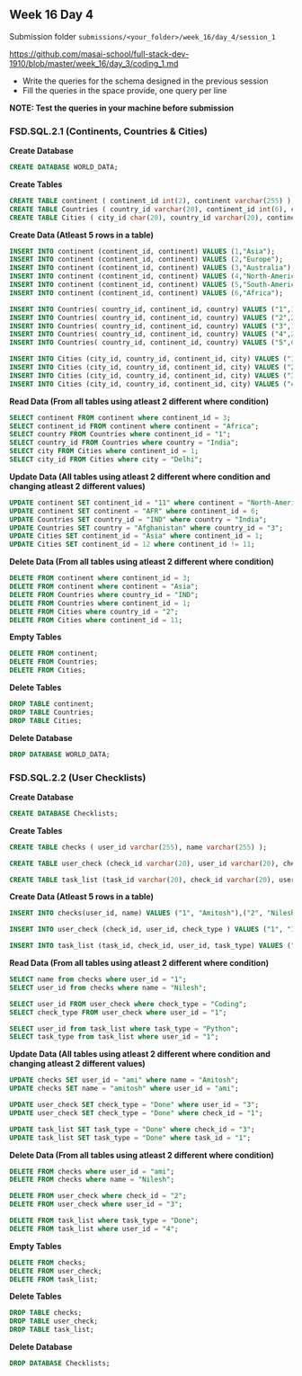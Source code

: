 ## Week 16 Day 4

Submission folder `submissions/<your_folder>/week_16/day_4/session_1`

https://github.com/masai-school/full-stack-dev-1910/blob/master/week_16/day_3/coding_1.md

- Write the queries for the schema designed in the previous session
- Fill the queries in the space provide, one query per line

**NOTE: Test the queries in your machine before submission**

### FSD.SQL.2.1 (Continents, Countries & Cities)

**Create Database**

```sql
CREATE DATABASE WORLD_DATA;
```

**Create Tables**

```sql
CREATE TABLE continent ( continent_id int(2), continent varchar(255) );
CREATE TABLE Countries ( country_id varchar(20), continent_id int(6), country varchar(255) );
CREATE TABLE Cities ( city_id char(20), country_id varchar(20), continent_id int(6), city varchar(20) );


```

**Create Data (Atleast 5 rows in a table)**

```sql
INSERT INTO continent (continent_id, continent) VALUES (1,"Asia");
INSERT INTO continent (continent_id, continent) VALUES (2,"Europe");
INSERT INTO continent (continent_id, continent) VALUES (3,"Australia");
INSERT INTO continent (continent_id, continent) VALUES (4,"North-America");
INSERT INTO continent (continent_id, continent) VALUES (5,"South-America");
INSERT INTO continent (continent_id, continent) VALUES (6,"Africa");

INSERT INTO Countries( country_id, continent_id, country) VALUES ("1",1,"India");
INSERT INTO Countries( country_id, continent_id, country) VALUES ("2",2,"England");
INSERT INTO Countries( country_id, continent_id, country) VALUES ("3",1,"Bangladesh");
INSERT INTO Countries( country_id, continent_id, country) VALUES ("4",2,"Italy");
INSERT INTO Countries( country_id, continent_id, country) VALUES ("5",6,"Kenya");

INSERT INTO Cities (city_id, country_id, continent_id, city) VALUES ("1", "1", 1, "Delhi");
INSERT INTO Cities (city_id, country_id, continent_id, city) VALUES ("2", "1", 1, "Kolkata");
INSERT INTO Cities (city_id, country_id, continent_id, city) VALUES ("3", "1", 1, "Banglore");
INSERT INTO Cities (city_id, country_id, continent_id, city) VALUES ("4", "2", 1, "Dhaka"),("5", "3", 3, "Toronto");


```

**Read Data (From all tables using atleast 2 different where condition)**

```sql
SELECT continent FROM continent where continent_id = 3; 
SELECT continent_id FROM continent where continent = "Africa";
SELECT country FROM Countries where continent_id = "1";
SELECT country_id FROM Countries where country = "India";
SELECT city FROM Cities where continent_id = 1;
SELECT city_id FROM Cities where city = "Delhi";

```

**Update Data (All tables using atleast 2 different where condition and changing atleast 2 different values)**

```sql
UPDATE continent SET continent_id = "11" where continent = "North-America";
UPDATE continent SET continent = "AFR" where continent_id = 6; 
UPDATE Countries SET country_id = "IND" where country = "India";
UPDATE Countries SET country = "Afghanistan" where country_id = "3";
UPDATE Cities SET continent_id = "Asia" where continent_id = 1;
UPDATE Cities SET continent_id = 12 where continent_id != 11;
```

**Delete Data (From all tables using atleast 2 different where condition)**

```sql
DELETE FROM continent where continent_id = 3;
DELETE FROM continent where continent = "Asia";
DELETE FROM Countries where country_id = "IND";
DELETE FROM Countries where continent_id = 1;
DELETE FROM Cities where country_id = "2";
DELETE FROM Cities where continent_id = 11;
```

**Empty Tables**

```sql
DELETE FROM continent;
DELETE FROM Countries;
DELETE FROM Cities;
```

**Delete Tables**

```sql
DROP TABLE continent;
DROP TABLE Countries;
DROP TABLE Cities;
```

**Delete Database**

```sql
DROP DATABASE WORLD_DATA;
```

### FSD.SQL.2.2 (User Checklists)

**Create Database**

```sql
CREATE DATABASE Checklists;
```

**Create Tables**

```sql
CREATE TABLE checks ( user_id varchar(255), name varchar(255) );

CREATE TABLE user_check (check_id varchar(20), user_id varchar(20), check_type varchar(255) );

CREATE TABLE task_list (task_id varchar(20), check_id varchar(20), user_id varchar(20), task_type varchar(255) );

```

**Create Data (Atleast 5 rows in a table)**

```sql
INSERT INTO checks(user_id, name) VALUES ("1", "Amitosh"),("2", "Nilesh"),("3", "Aakash"),("4", "Rahul"),("5", "Amit");

INSERT INTO user_check (check_id, user_id, check_type ) VALUES ("1", "1", "Coding"),("2", "1", "Cooking"),("3", "1", "Meeting"),("4", "3", "Coding"),("5","3","Cooking");

INSERT INTO task_list (task_id, check_id, user_id, task_type) VALUES ("1","2","1","C"),("2","3","1","Python"),("3","3","2","Python"),("4","5","1","Brunch"),("5","1","4","Scrum");

```

**Read Data (From all tables using atleast 2 different where condition)**

```sql
SELECT name from checks where user_id = "1";
SELECT user_id from checks where name = "Nilesh";

SELECT user_id FROM user_check where check_type = "Coding";
SELECT check_type FROM user_check where user_id = "1";

SELECT user_id from task_list where task_type = "Python";
SELECT task_type from task_list where user_id = "1";
```

**Update Data (All tables using atleast 2 different where condition and changing atleast 2 different values)**

```sql
UPDATE checks SET user_id = "ami" where name = "Amitosh";
UPDATE checks SET name = "amitosh" where user_id = "ami";

UPDATE user_check SET check_type = "Done" where user_id = "3";
UPDATE user_check SET check_type = "Done" where check_id = "1";

UPDATE task_list SET task_type = "Done" where check_id = "3";
UPDATE task_list SET task_type = "Done" where task_id = "1";
```

**Delete Data (From all tables using atleast 2 different where condition)**

```sql
DELETE FROM checks where user_id = "ami";
DELETE FROM checks where name = "Nilesh";

DELETE FROM user_check where check_id = "2";
DELETE FROM user_check where user_id = "3";

DELETE FROM task_list where task_type = "Done";
DELETE FROM task_list where user_id = "4";
```

**Empty Tables**

```sql
DELETE FROM checks;
DELETE FROM user_check;
DELETE FROM task_list;
```

**Delete Tables**

```sql
DROP TABLE checks;
DROP TABLE user_check;
DROP TABLE task_list;
```

**Delete Database**

```sql
DROP DATABASE Checklists;
```
